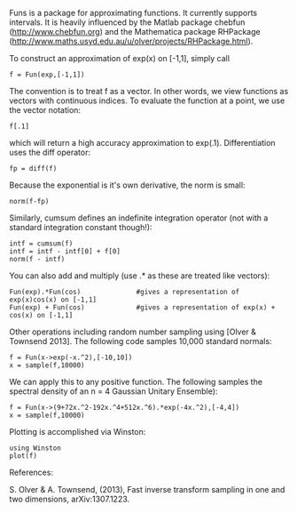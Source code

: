 Funs is a package for approximating functions.  It currently supports intervals.  It is heavily influenced by the Matlab package chebfun (http://www.chebfun.org) and the Mathematica package RHPackage (http://www.maths.usyd.edu.au/u/olver/projects/RHPackage.html).

To construct an approximation of exp(x) on [-1,1], simply call

	f = Fun(exp,[-1,1])
	
The convention is to treat f as a vector.  In other words, we view functions as vectors with continuous indices.  To evaluate the function at a point, we use the vector notation:

	f[.1]
	
which will return a high accuracy approximation to  exp(.1).  Differentiation uses the diff operator:

	fp = diff(f)
	
Because the exponential is it's own derivative, the norm is small:

	norm(f-fp)
	
Similarly, cumsum defines an indefinite integration operator (not with a standard integration constant though!):

	intf = cumsum(f)
	intf = intf - intf[0] + f[0]
	norm(f - intf)
	
You can also add and multiply (use .* as these are treated like vectors):

	Fun(exp).*Fun(cos)				#gives a representation of exp(x)cos(x) on [-1,1]
	Fun(exp) + Fun(cos)				#gives a representation of exp(x) + cos(x) on [-1,1]	
	
Other operations including random number sampling using [Olver & Townsend 2013].  The following code samples 10,000 standard normals:

	f = Fun(x->exp(-x.^2),[-10,10])
	x = sample(f,10000)
	
We can apply this to any positive function.  The following samples the spectral density of an n = 4 Gaussian Unitary Ensemble):

	f = Fun(x->(9+72x.^2-192x.^4+512x.^6).*exp(-4x.^2),[-4,4])
	x = sample(f,10000)
		
		
Plotting is accomplished via Winston:

	using Winston
	plot(f)
	
	
References:
	
S. Olver & A. Townsend,  (2013), Fast inverse transform sampling in one and two dimensions, arXiv:1307.1223.